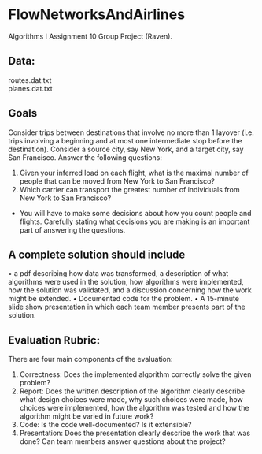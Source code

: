 # FlowNetworksAndAirlines
Algorithms I Assignment 10 Group Project (Raven). 



## Data:  
routes.dat.txt  
planes.dat.txt  


## Goals
Consider trips between destinations that involve no more than 1 layover (i.e. trips involving a beginning and at most one intermediate stop before the destination).  Consider a source city, say New York, and a target city, say San Francisco.  Answer the following questions:   

1.	Given your inferred load on each flight, what is the maximal number of people that can be moved from New York to San Francisco?  
2.	Which carrier can transport the greatest number of individuals from New York to San Francisco?  

* You will have to make some decisions about how you count people and flights.  Carefully stating what decisions you are making is an important part of answering the questions.
  
  
  
## A complete solution should include 
•	a pdf describing how data was transformed, a description of what algorithms were used in the solution, how algorithms were implemented, how the solution was validated, and a discussion concerning how the work might be extended.
•	Documented code for the problem. 
•	A 15-minute slide show presentation in which each team member presents part of the solution.

## Evaluation Rubric:
There are four main components of the evaluation:
1.	Correctness: Does the implemented algorithm correctly solve the given problem?
2.	Report: Does the written description of the algorithm clearly describe what design choices were made, why such choices were made, how choices were implemented, how the algorithm was tested and how the algorithm might be varied in future work?
3.	Code: Is the code well-documented?  Is it extensible?
4.	Presentation: Does the presentation clearly describe the work that was done?  Can team members answer questions about the project?  
